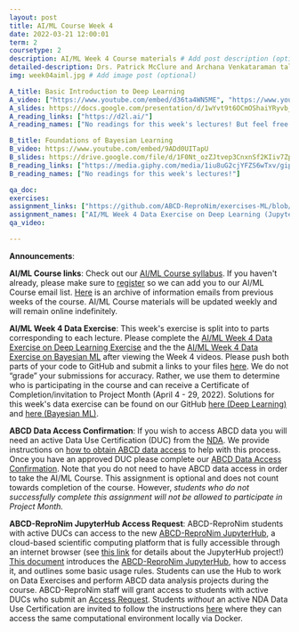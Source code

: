 ```yaml
---
layout: post
title: AI/ML Course Week 4
date: 2022-03-21 12:00:01
term: 2
coursetype: 2
description: AI/ML Week 4 Course materials # Add post description (optional)
detailed-description: Drs. Patrick McClure and Archana Venkataraman talk about concepts in deep learning.
img: week04aiml.jpg # Add image post (optional)

A_title: Basic Introduction to Deep Learning
A_video: ["https://www.youtube.com/embed/d36ta4WN5ME", "https://www.youtube.com/embed/WiX5PL-VVKE", "https://www.youtube.com/embed/z0H88ClsDNg"]
A_slides: https://docs.google.com/presentation/d/1wYvt9t6OCmOShaiYRyvb_7f-OFdicVSA/edit?usp=sharing&ouid=112657771088417572612&rtpof=true&sd=true
A_reading_links: ["https://d2l.ai/"]
A_reading_names: ["No readings for this week's lectures! But feel free to check out this helpful online textbook, 'Dive into Deep Learning: An Interactive Deep Learning Book With Code, Math, and Discussions'"]

B_title: Foundations of Bayesian Learning
B_video: https://www.youtube.com/embed/9ADd0UITapU
B_slides: https://drive.google.com/file/d/1F0Nt_ozZJtvep3CnxnSf2KIiv7Zp7-QS/view?usp=sharing
B_reading_links: ["https://media.giphy.com/media/1iu8uG2cjYFZS6wTxv/giphy.gif"]
B_reading_names: ["No readings for this week's lectures!"]

qa_doc:
exercises:
assignment_links: ["https://github.com/ABCD-ReproNim/exercises-ML/blob/main/week_4/week_4_deepLearning.ipynb", "https://github.com/ABCD-ReproNim/exercises-ML/blob/main/week_4/week_4_bayesianML.ipynb", "https://docs.google.com/forms/d/e/1FAIpQLSfKFwwC6L2GPn7VRjCbxKJ71ejmssuAPkJgtTiwrplD_oBa_g/viewform?usp=sf_link"]
assignment_names: ["AI/ML Week 4 Data Exercise on Deep Learning (Jupyter notebook version)", "AI/ML Week 4 Data Exercise on Bayesian ML (Jupyter notebook version)", "AI/ML Week 4 Data Exercise Submission Form"]
qa_video:

---
```

**Announcements**:

**AI/ML Course links**: Check out our [AI/ML Course syllabus](https://docs.google.com/document/d/15wiXicwJ9vKgmlaJGYoc72YrYMrPbS8F81BOtmN9vbw/edit?usp=sharing). If you haven't already, please make sure to [register](https://bit.ly/ABCD-ReproNim-Register) so we can add you to our AI/ML Course email list. [Here](https://us17.campaign-archive.com/home/?u=ae1754f263f423a3c0cc04237&id=623d5b6f3c) is an archive of information emails from previous weeks of the course. AI/ML Course materials will be updated weekly and will remain online indefinitely.

**AI/ML Week 4 Data Exercise**: This week's exercise is split into to parts corresponding to each lecture. Please complete the [AI/ML Week 4 Data Exercise on Deep Learning Exercise](https://github.com/ABCD-ReproNim/exercises-ML/blob/main/week_4/week_4_deepLearning.ipynb) and the the [AI/ML Week 4 Data Exercise on Bayesian ML](https://github.com/ABCD-ReproNim/exercises-ML/blob/main/week_4/week_4_bayesianML.ipynb) after viewing the Week 4 videos. Please push both parts of your code to GitHub and submit a links to your files [here](https://docs.google.com/forms/d/e/1FAIpQLSfKFwwC6L2GPn7VRjCbxKJ71ejmssuAPkJgtTiwrplD_oBa_g/viewform?usp=sf_link). We do not “grade” your submissions for accuracy. Rather, we use them to determine who is participating in the course and can receive a Certificate of Completion/invitation to Project Month (April 4 - 29, 2022). Solutions for this week's data exercise can be found on our GitHub [here (Deep Learning)](https://github.com/ABCD-ReproNim/exercises-ML/blob/main/week_4/week_4_deepLearning_solns.ipynb) and [here (Bayesian ML)](https://github.com/ABCD-ReproNim/exercises-ML/blob/main/week_4/week_4_bayesianML_solns.ipynb).

**ABCD Data Access Confirmation**: If you wish to access ABCD data you will need an active Data Use Certification (DUC) from the [NDA](https://nda.nih.gov/). We provide instructions on [how to obtain ABCD data access](https://docs.google.com/document/d/18hsT2x15bypuXFcfMQb9Ck_YEB7VvY2j4w5hwbV78A4/edit?usp=sharing) to help with this process. Once you have an approved DUC please complete our [ABCD Data Access Confirmation](https://docs.google.com/forms/d/e/1FAIpQLSdZbXLB2HdciB88YN3JIXg6OdUN2dq1KnLTolIcos2Tu6FazA/viewform?usp=sf_link). Note that you do not need to have ABCD data access in order to take the AI/ML Course. This assignment is optional and does not count towards completion of the course. However, *students who do not successfully complete this assignment will not be allowed to participate in Project Month.*

**ABCD-ReproNim JupyterHub Access Request**: ABCD-ReproNim students with active DUCs can access to the new [ABCD-ReproNim JupyterHub](https://abcd.repronim.org/), a cloud-based scientific computing platform that is fully accessible through an internet browser (see [this link](https://jupyter.org/hub) for details about the JupyterHub project!) [This document](https://docs.google.com/document/d/1kXvK2c_N9TkIAYn21WfzlCPtJvxhjW13Ftf0DwnAnlg/edit?usp=sharing) introduces the [ABCD-ReproNim JupyterHub](https://abcd.repronim.org/), how to access it, and outlines some basic usage rules. Students can use the Hub to work on Data Exercises and perform ABCD data analysis projects during the course. ABCD-ReproNim staff will grant access to students with active DUCs who submit an [Access Request](https://docs.google.com/forms/d/e/1FAIpQLSefrxRzdjFak_BoxTL5bE-TnsJdg9KbGvFdOwuW7zliZ96z7g/viewform?usp=sf_link). Students *without* an active NDA Data Use Certification are invited to follow the instructions [here](https://neurostars.org/t/using-abcd-repronim-jupyterhub-container-locally-via-docker) where they can access the same computational environment locally via Docker.

